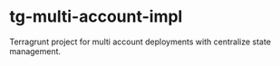 # tg-multi-account-impl
Terragrunt project for multi account deployments with centralize state management. 

